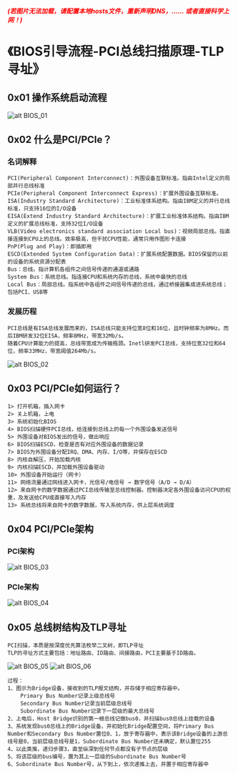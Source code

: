 ##### <font color=red>(若图片无法加载，请配置本地hosts文件，重新声明DNS，...... 或者直接科学上网！)</font>
# 《BIOS引导流程-PCI总线扫描原理-TLP寻址》
## 0x01 操作系统启动流程
![alt BIOS_01](./img/BIOS_01.png)
## 0x02 什么是PCI/PCIe？
### 名词解释
```
PCI(Peripheral Component Interconnect)：外围设备互联标准。指由Intel定义的局部并行总线标准
PCIe(Peripheral Component Interconnect Express)：扩展外围设备互联标准。
ISA(Industry Standard Architecture)：工业标准体系结构。指由IBM定义的并行总线标准，只支持16位的I/O设备
EISA(Extend Industry Standard Architecture)：扩展工业标准体系结构。指由IBM定义的扩展总线标准，支持32位I/O设备
VLB(Video electronics standard association Local bus)：视频局部总线。指直接连接到CPU上的总线。效率极高，但干扰CPU性能，通常只用作图形卡连接
PnP(Plug and Play)：即插即用
ESCD(Extended System Configuration Data)：扩展系统配置数据。BIOS保留的以前的设备的系统资源分配表
Bus：总线。指计算机各组件之间信号传递的通道或通路
System Bus：系统总线。指连接CPU和系统内存的总线，系统中最快的总线
Local Bus：局部总线。指系统中各组件之间信号传递的总线，通过桥接器集成进系统总线；包括PCI、USB等
```
### 发展历程
```
PCI总线是有ISA总线发展而来的，ISA总线只能支持位宽8位和16位，且时钟频率为8MHz。而后IBM研发32位EISA，频率8MHz，带宽32Mb/s。
随着CPU计算能力的提高，总线带宽成为传输瓶颈。Inetl研发PCI总线，支持位宽32位和64位，频率33MHz，带宽阈值264Mb/s。
```
![alt BIOS_02](./img/BIOS_02.png)
## 0x03 PCI/PCIe如何运行？
```
1> 打开机箱，插入网卡
2> 关上机箱，上电
3> 系统初始化BIOS
4> BIOS扫描硬件PCI总线，给连接到总线上的每一个外围设备发送信号
5> 外围设备对BIOS发出的信号，做出响应
6> BIOS扫描ESCD，检查是否有对应外围设备的数据记录
7> BIOS为外围设备分配IRQ、DMA、内存、I/O等，并保存在ESCD
8> 内核自解压，开始加载内核
9> 内核扫描ESCD，并加载外围设备驱动
10> 外围设备开始运行（网卡）
11> 网络流量通过网线进入网卡，光信号/电信号 → 数字信号（A/D → D/A）
12> 来自网卡的数字数据通过PCI总线传输至总线控制器。控制器决定各外围设备访问CPU的权重，及发送给CPU或直接写入内存
13> 系统总线将来自网卡的数字数据，写入系统内存，供上层系统调度
```
## 0x04 PCI/PCIe架构
### PCI架构
![alt BIOS_03](./img/BIOS_03.png)
### PCIe架构
![alt BIOS_04](./img/BIOS_04.png)
## 0x05 总线树结构及TLP寻址
```
PCI扫描，本质是按深度优先算法枚举二叉树，即TLP寻址
TLP的寻址方式主要包括：地址路由、ID路由、间接路由，PCI主要基于ID路由。
```
![alt BIOS_05](./img/BIOS_05.png)
![alt BIOS_06](./img/BIOS_06.png)
```
过程：
1、图示为Bridge设备，接收到的TLP报文结构，并存储于相应寄存器中。
    Primary Bus Number记录上级总线号
    Secondary Bus Number记录当前层级总线号
    Subordinate Bus Number记录下一层级的最大总线号
2、上电后，Host Bridge识别的第一根总线记做bus0，并扫描bus0总线上挂载的设备
3、系统发现bus0总线上的Bridge设备，并初始化Bridge配置空间，将Primary Bus Number和Secondary Bus Number置位0、1，放于寄存器中，表示该Bridge设备的上游总线号是0，当前层级总线号是1，Subordinate Bus Number还未确定，默认置位255
4、以此类推，递归步骤3，直至纵深到任何节点都没有子节点的层级
5、将该层级的bus编号，置为其上一层级的Subordinate Bus Number号
6、Subordinate Bus Number号，从下到上，依次递推上去，并置于相应寄存器中
```